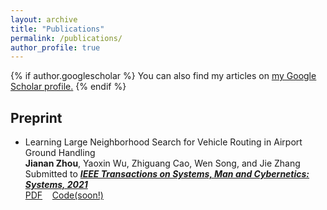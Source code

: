 ```yaml
---
layout: archive
title: "Publications"
permalink: /publications/
author_profile: true
---
```


{% if author.googlescholar %}
  You can also find my articles on <u><a href="{{author.googlescholar}}">my Google Scholar profile</a>.</u>
{% endif %}

## Preprint

* Learning Large Neighborhood Search for Vehicle Routing in Airport Ground Handling  \
   **Jianan Zhou**, Yaoxin Wu, Zhiguang Cao, Wen Song, and Jie Zhang \
   Submitted to ***[IEEE Transactions on Systems, Man and Cybernetics: Systems, 2021](https://ieeexplore.ieee.org/xpl/RecentIssue.jsp?punumber=6221021)*** \
   [PDF](https://royalskye.github.io/files/IEEE_TSMC_202103.pdf)&nbsp;&nbsp;&nbsp;&nbsp;[Code(soon!)](https://github.com/RoyalSkye/Learn-LNS-AGH)


